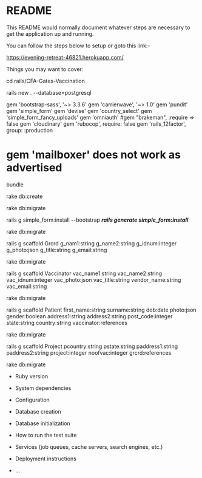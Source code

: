 # README

This README would normally document whatever steps are necessary to get the
application up and running.

You can follow the steps below to setup or goto this link:-

https://evening-retreat-46821.herokuapp.com/ 

Things you may want to cover:


cd rails/CFA-Gates-Vaccination


rails new . --database=postgresql


gem 'bootstrap-sass', '~> 3.3.6'
gem 'carrierwave', '~> 1.0'
gem 'pundit'
gem 'simple_form'
gem 'devise'
gem 'country_select'
gem 'simple_form_fancy_uploads'
gem 'omniauth'
#gem "brakeman", :require => false
gem 'cloudinary'
gem 'rubocop', require: false
gem 'rails_12factor', group: :production
# gem 'mailboxer' does not work as advertised


bundle


rake db:create


rake db:migrate


rails g simple_form:install --bootstrap *******rails generate simple_form:install*******


rake db:migrate


rails g scaffold Grcrd g_nam1:string g_name2:string g_idnum:integer g_photo:json g_title:string g_email:string


rake db:migrate


rails g scaffold Vaccinator vac_name1:string vac_name2:string vac_idnum:integer vac_photo:json vac_title:string vendor_name:string vac_email:string


rake db:migrate


rails g scaffold Patient first_name:string surname:string dob:date photo:json gender:boolean address1:string address2:string post_code:integer state:string country:string vaccinator:references


rake db:migrate


rails g scaffold Project pcountry:string pstate:string paddress1:string paddress2:string project:integer noofvac:integer grcrd:references


rake db:migrate


* Ruby version

* System dependencies

* Configuration

* Database creation

* Database initialization

* How to run the test suite

* Services (job queues, cache servers, search engines, etc.)

* Deployment instructions

* ...
